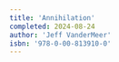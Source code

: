```yaml
---
title: 'Annihilation'
completed: 2024-08-24
author: 'Jeff VanderMeer'
isbn: '978-0-00-813910-0'
---
```

